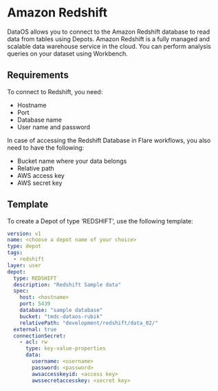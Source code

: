 # Amazon Redshift


DataOS allows you to connect to the Amazon Redshift database to read data from tables using Depots. Amazon Redshift is a fully managed and scalable data warehouse service in the cloud. You can perform analysis queries on your dataset using Workbench.

## Requirements

To connect to Redshift, you need:

- Hostname
- Port
- Database name
- User name and password

In case of accessing the Redshift Database in Flare workflows, you also need to have the following:

- Bucket name where your data belongs
- Relative path
- AWS access key
- AWS secret key

## Template

To create a Depot of type ‘REDSHIFT‘, use the following template:

```yaml
version: v1
name: <choose a depot name of your choice>
type: depot
tags:
  - redshift
layer: user
depot:
  type: REDSHIFT
  description: "Redshift Sample data"
  spec:
    host: <hostname>
    port: 5439
    database: "sample database"
    bucket: "tmdc-dataos-rubik"      
    relativePath: "development/redshift/data_02/"
  external: true
  connectionSecret:
    - acl: rw
      type: key-value-properties
      data:
        username: <username>
        password: <password>
        awsaccesskeyid: <access key>
        awssecretaccesskey: <secret key>
```